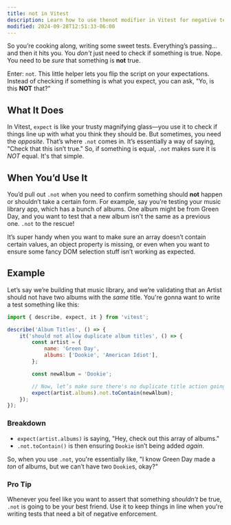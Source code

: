 ```yaml
---
title: not in Vitest
description: Learn how to use thenot modifier in Vitest for negative testing.
modified: 2024-09-28T12:51:33-06:00
---
```


So you’re cooking along, writing some sweet tests. Everything’s passing… and then it hits you. You _don't_ just need to check if something is true. Nope. You need to be _sure_ that something is **not** true.

Enter: `not`. This little helper lets you flip the script on your expectations. Instead of checking if something is what you expect, you can ask, "Yo, is this **NOT** that?"

## What It Does

In Vitest, `expect` is like your trusty magnifying glass—you use it to check if things line up with what you think they should be. But sometimes, you need the _opposite_. That’s where `.not` comes in. It’s essentially a way of saying, "Check that this isn’t true." So, if something is equal, `.not` makes sure it is _NOT_ equal. It's that simple.

## When You’d Use It

You’d pull out `.not` when you need to confirm something should **not** happen or shouldn’t take a certain form. For example, say you’re testing your music library app, which has a bunch of albums. One album might be from Green Day, and you want to test that a new album isn't the same as a previous one. `.not` to the rescue!

It’s super handy when you want to make sure an array doesn’t contain certain values, an object property is missing, or even when you want to ensure some fancy DOM selection stuff isn’t working as expected.

## Example

Let’s say we’re building that music library, and we’re validating that an Artist should not have two albums with the _same_ title. You're gonna want to write a test something like this:

```javascript
import { describe, expect, it } from 'vitest';

describe('Album Titles', () => {
	it('should not allow duplicate album titles', () => {
		const artist = {
			name: 'Green Day',
			albums: ['Dookie', 'American Idiot'],
		};

		const newAlbum = 'Dookie';

		// Now, let’s make sure there's no duplicate title action going on here
		expect(artist.albums).not.toContain(newAlbum);
	});
});
```

### Breakdown

- `expect(artist.albums)` is saying, "Hey, check out this array of albums."
- `.not.toContain()` is then ensuring `Dookie` isn’t being added _again_.

So, when you use `.not`, you're essentially like, "I know Green Day made a _ton_ of albums, but we can’t have two `Dookie`s, okay?"

### Pro Tip

Whenever you feel like you want to assert that something _shouldn’t_ be true, `.not` is going to be your best friend. Use it to keep things in line when you're writing tests that need a bit of negative enforcement.
